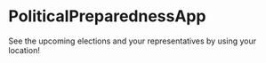 # PoliticalPreparednessApp
See the upcoming elections and your representatives by using your location!
